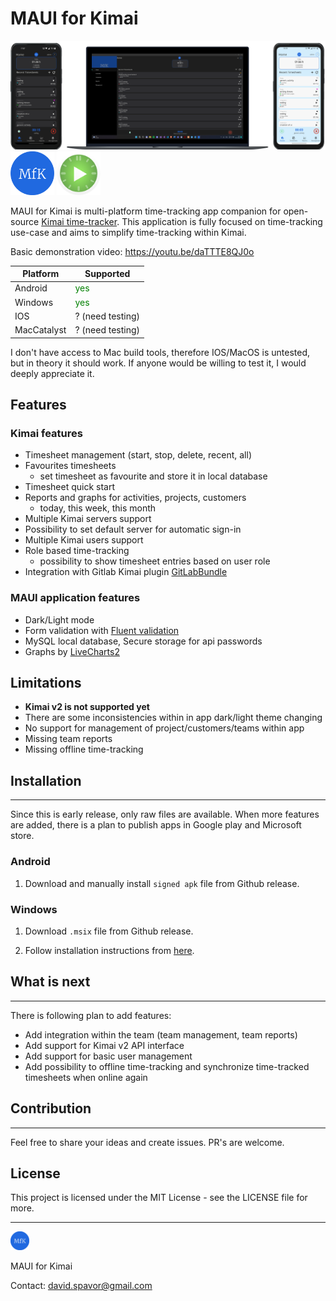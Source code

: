 # MAUI for Kimai


<!-- images -->

<img src="assets/screens.png" alt="screens" >

<img src="assets/logo.png" alt="logo" width="70" >
<img src="assets/kimai_logo.png" alt="logo" width="70" >


MAUI for Kimai is multi-platform time-tracking app companion for open-source  [Kimai time-tracker](https://github.com/kimai/kimai). This application is fully focused on time-tracking use-case and aims to simplify time-tracking within Kimai.

Basic demonstration video: https://youtu.be/daTTTE8QJ0o

| Platform      | Supported      |
|--------------|-----------------|
| Android      | <span style="color:green">yes</span>     |
| Windows      | <span style="color:green">yes</span>     |
| IOS          | ? (need testing) |
| MacCatalyst  | ? (need testing) |

I don't have access to Mac build tools, therefore IOS/MacOS is untested, but in theory it should work. If anyone would be willing to test it, I would deeply appreciate it.

## Features

### Kimai features

- Timesheet management (start, stop, delete, recent, all)
- Favourites timesheets
    - set timesheet as favourite and store it in local database
- Timesheet quick start
- Reports and graphs for activities, projects, customers
    - today, this week, this month
- Multiple Kimai servers support
- Possibility to set default server for automatic sign-in
- Multiple Kimai users support
- Role based time-tracking
    - possibility to show timesheet entries based on user role
- Integration with Gitlab Kimai plugin [GitLabBundle](https://github.com/LibreCodeCoop/GitLabBundle)

### MAUI application features
- Dark/Light mode 
- Form validation with [Fluent validation](https://github.com/FluentValidation/FluentValidation)
- MySQL local database, Secure storage for api passwords
- Graphs by [LiveCharts2](https://github.com/beto-rodriguez/LiveCharts2)

## Limitations

- **Kimai v2 is not supported yet**
- There are some inconsistencies within in app dark/light theme changing
- No support for management of project/customers/teams within app
- Missing team reports
- Missing offline time-tracking

## Installation
---
Since this is early release, only raw files are available. When more features are added, there is a plan to publish apps in Google play and Microsoft store.

### Android

1. Download and manually install `signed apk` file from Github release.

### Windows
1. Download `.msix` file from Github release.

2. Follow installation instructions from [here](https://learn.microsoft.com/en-us/dotnet/maui/windows/deployment/publish-cli?view=net-maui-7.0#installing-the-app).

## What is next 

---

There is following plan to add features:
- Add integration within the team (team management, team reports)
- Add support for Kimai v2 API interface
- Add support for basic user management
- Add possibility to offline time-tracking and synchronize time-tracked timesheets when online again


## Contribution 
---
Feel free to share your ideas and create issues. PR's are welcome.


## License 
This project is licensed under the MIT License - see the LICENSE file for more.

---
<img src="assets/logo.png" alt="logo" width="30"  > 

MAUI for Kimai

Contact: david.spavor@gmail.com